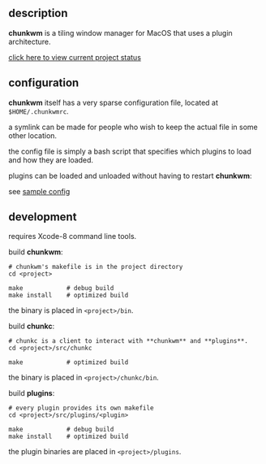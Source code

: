 ## description

**chunkwm** is a tiling window manager for MacOS that uses a plugin architecture.

[click here to view current project status](https://github.com/koekeishiya/chunkwm/issues/16)

## configuration

**chunkwm** itself has a very sparse configuration file, located at `$HOME/.chunkwmrc`.

a symlink can be made for people who wish to keep the actual file in some other location.

the config file is simply a bash script that specifies which plugins to load and how they are loaded.

plugins can be loaded and unloaded without having to restart **chunkwm**:

see [sample config](https://github.com/koekeishiya/chunkwm/blob/master/examples/chunkwmrc)

## development

requires Xcode-8 command line tools.

build **chunkwm**:

    # chunkwm's makefile is in the project directory
    cd <project>

    make            # debug build
    make install    # optimized build

the binary is placed in `<project>/bin`.

build **chunkc**:

    # chunkc is a client to interact with **chunkwm** and **plugins**.
    cd <project>/src/chunkc

    make            # optimized build

the binary is placed in `<project>/chunkc/bin`.

build **plugins**:

    # every plugin provides its own makefile
    cd <project>/src/plugins/<plugin>

    make            # debug build
    make install    # optimized build

the plugin binaries are placed in `<project>/plugins`.
